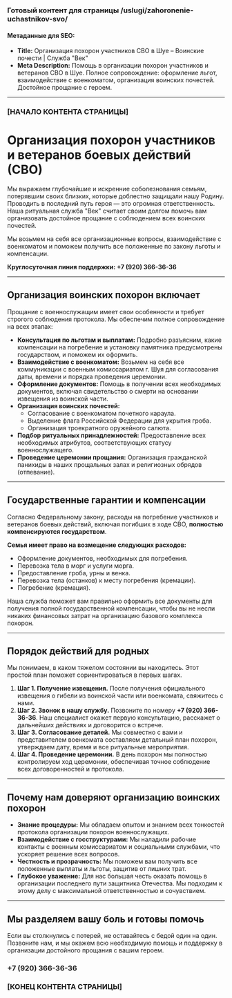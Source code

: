 ### **Готовый контент для страницы /uslugi/zahoronenie-uchastnikov-svo/**

#### **Метаданные для SEO:**

- **Title:** Организация похорон участников СВО в Шуе – Воинские почести | Служба "Век"
- **Meta Description:** Помощь в организации похорон участников и ветеранов СВО в Шуе. Полное сопровождение: оформление льгот, взаимодействие с военкоматом, организация воинских почестей. Достойное прощание с героем.

---

### **\[НАЧАЛО КОНТЕНТА СТРАНИЦЫ\]**

# **Организация похорон участников и ветеранов боевых действий (СВО)**

Мы выражаем глубочайшие и искренние соболезнования семьям, потерявшим своих близких, которые доблестно защищали нашу Родину. Проводить в последний путь героя — это огромная ответственность. Наша ритуальная служба "Век" считает своим долгом помочь вам организовать достойное прощание с соблюдением всех воинских почестей.

Мы возьмем на себя все организационные вопросы, взаимодействие с военкоматом и поможем получить все положенные по закону льготы и компенсации.

**Круглосуточная линия поддержки: \+7 (920) 366-36-36**

---

## **Организация воинских похорон включает**

Прощание с военнослужащим имеет свои особенности и требует строгого соблюдения протокола. Мы обеспечим полное сопровождение на всех этапах:

- **Консультация по льготам и выплатам:** Подробно разъясним, какие компенсации на погребение и установку памятника предусмотрены государством, и поможем их оформить.
- **Взаимодействие с военкоматом:** Возьмем на себя все коммуникации с военным комиссариатом г. Шуя для согласования даты, времени и порядка проведения церемонии.
- **Оформление документов:** Помощь в получении всех необходимых документов, включая свидетельство о смерти на основании извещения из воинской части.
- **Организация воинских почестей:**
  - Согласование с военкоматом почетного караула.
  - Выделение флага Российской Федерации для укрытия гроба.
  - Организация троекратного оружейного салюта.
- **Подбор ритуальных принадлежностей:** Предоставление всех необходимых атрибутов, соответствующих статусу военнослужащего.
- **Проведение церемонии прощания:** Организация гражданской панихиды в наших прощальных залах и религиозных обрядов (отпевание).

---

## **Государственные гарантии и компенсации**

Согласно Федеральному закону, расходы на погребение участников и ветеранов боевых действий, включая погибших в ходе СВО, **полностью компенсируются государством**.

**Семья имеет право на возмещение следующих расходов:**

- Оформление документов, необходимых для погребения.
- Перевозка тела в морг и услуги морга.
- Предоставление гроба, урны и венка.
- Перевозка тела (останков) к месту погребения (кремации).
- Погребение (кремация).

Наша служба поможет вам правильно оформить все документы для получения полной государственной компенсации, чтобы вы не несли никаких финансовых затрат на организацию базового комплекса похорон.

---

## **Порядок действий для родных**

Мы понимаем, в каком тяжелом состоянии вы находитесь. Этот простой план поможет сориентироваться в первых шагах.

1. **Шаг 1\. Получение извещения.** После получения официального извещения о гибели из воинской части или военкомата, свяжитесь с нами.
2. **Шаг 2\. Звонок в нашу службу.** Позвоните по номеру **\+7 (920) 366-36-36**. Наш специалист окажет первую консультацию, расскажет о дальнейших действиях и договорится о встрече.
3. **Шаг 3\. Согласование деталей.** Мы совместно с вами и представителем военкомата составляем детальный план похорон, утверждаем дату, время и все ритуальные мероприятия.
4. **Шаг 4\. Проведение церемонии.** В день похорон мы полностью контролируем ход церемонии, обеспечивая точное соблюдение всех договоренностей и протокола.

---

## **Почему нам доверяют организацию воинских похорон**

- **Знание процедуры:** Мы обладаем опытом и знанием всех тонкостей протокола организации похорон военнослужащих.
- **Взаимодействие с госструктурами:** Мы наладили рабочие контакты с военным комиссариатом и социальными службами, что ускоряет решение всех вопросов.
- **Честность и прозрачность:** Мы поможем вам получить все положенные выплаты и льготы, защитив от лишних трат.
- **Глубокое уважение:** Для нас большая честь оказать помощь в организации последнего пути защитника Отечества. Мы подходим к этому делу с максимальной ответственностью и сочувствием.

---

## **Мы разделяем вашу боль и готовы помочь**

Если вы столкнулись с потерей, не оставайтесь с бедой один на один. Позвоните нам, и мы окажем всю необходимую помощь и поддержку в организации достойного прощания с вашим героем.

### **\+7 (920) 366-36-36**

### **\[КОНЕЦ КОНТЕНТА СТРАНИЦЫ\]**
